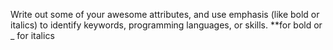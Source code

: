 Write out some of your awesome attributes, and use emphasis (like bold or italics) to identify keywords, programming languages, or skills. 
**for bold or _ for italics
